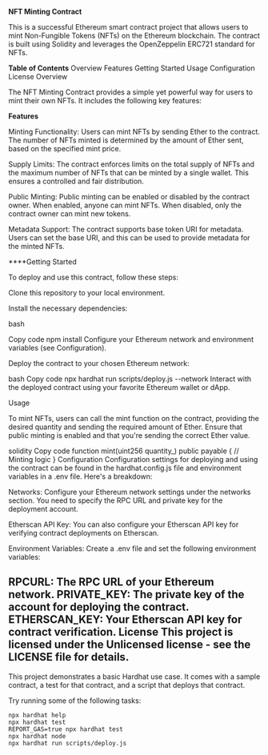 **NFT Minting Contract**

This is a successful Ethereum smart contract project that allows users to mint Non-Fungible Tokens (NFTs) on the Ethereum blockchain. The contract is built using Solidity and leverages the OpenZeppelin ERC721 standard for NFTs.

**Table of Contents**
Overview
Features
Getting Started
Usage
Configuration
License
Overview

The NFT Minting Contract provides a simple yet powerful way for users to mint their own NFTs. It includes the following key features:

**Features**

Minting Functionality: Users can mint NFTs by sending Ether to the contract. The number of NFTs minted is determined by the amount of Ether sent, based on the specified mint price.

Supply Limits: The contract enforces limits on the total supply of NFTs and the maximum number of NFTs that can be minted by a single wallet. This ensures a controlled and fair distribution.

Public Minting: Public minting can be enabled or disabled by the contract owner. When enabled, anyone can mint NFTs. When disabled, only the contract owner can mint new tokens.

Metadata Support: The contract supports base token URI for metadata. Users can set the base URI, and this can be used to provide metadata for the minted NFTs.

****Getting Started

To deploy and use this contract, follow these steps:

Clone this repository to your local environment.

Install the necessary dependencies:

bash

Copy code
npm install
Configure your Ethereum network and environment variables (see Configuration).

Deploy the contract to your chosen Ethereum network:

bash
Copy code
npx hardhat run scripts/deploy.js --network <network-name>
Interact with the deployed contract using your favorite Ethereum wallet or dApp.

Usage

To mint NFTs, users can call the mint function on the contract, providing the desired quantity and sending the required amount of Ether. Ensure that public minting is enabled and that you're sending the correct Ether value.

solidity
Copy code
function mint(uint256 quantity_) public payable {
    // Minting logic
}
Configuration
Configuration settings for deploying and using the contract can be found in the hardhat.config.js file and environment variables in a .env file. Here's a breakdown:

Networks: Configure your Ethereum network settings under the networks section. You need to specify the RPC URL and private key for the deployment account.

Etherscan API Key: You can also configure your Etherscan API key for verifying contract deployments on Etherscan.

Environment Variables: Create a .env file and set the following environment variables:

RPCURL: The RPC URL of your Ethereum network.
PRIVATE_KEY: The private key of the account for deploying the contract.
ETHERSCAN_KEY: Your Etherscan API key for contract verification.
License
This project is licensed under the Unlicensed license - see the LICENSE file for details.
----------------------------------------------------------------------------------------------

This project demonstrates a basic Hardhat use case. It comes with a sample contract, a test for that contract, and a script that deploys that contract.

Try running some of the following tasks:

```shell
npx hardhat help
npx hardhat test
REPORT_GAS=true npx hardhat test
npx hardhat node
npx hardhat run scripts/deploy.js
```
